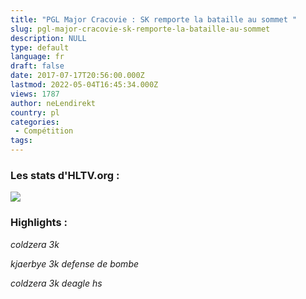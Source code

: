 ```yaml
---
title: "PGL Major Cracovie : SK remporte la bataille au sommet "
slug: pgl-major-cracovie-sk-remporte-la-bataille-au-sommet
description: NULL
type: default
language: fr
draft: false
date: 2017-07-17T20:56:00.000Z
lastmod: 2022-05-04T16:45:34.000Z
views: 1787
author: neLendirekt
country: pl
categories:
 - Compétition
tags:
---
```

### Les stats d'HLTV.org :

_![](/storage/images/596d243f440c6skastpng.png)_

### Highlights :

_coldzera 3k_   

_kjaerbye 3k defense de bombe_   

_coldzera 3k deagle hs_   
